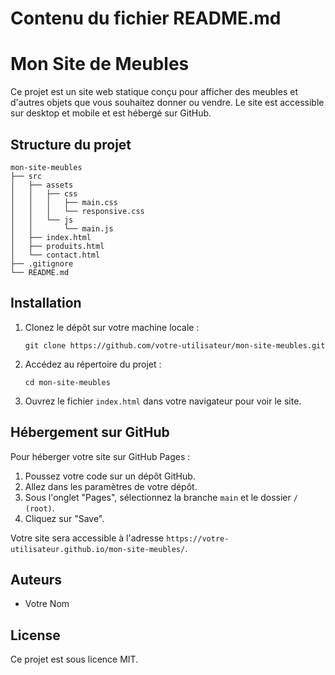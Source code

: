 # Contenu du fichier README.md

# Mon Site de Meubles

Ce projet est un site web statique conçu pour afficher des meubles et d'autres objets que vous souhaitez donner ou vendre. Le site est accessible sur desktop et mobile et est hébergé sur GitHub.

## Structure du projet

```
mon-site-meubles
├── src
│   ├── assets
│   │   ├── css
│   │   │   ├── main.css
│   │   │   └── responsive.css
│   │   └── js
│   │       └── main.js
│   ├── index.html
│   ├── produits.html
│   └── contact.html
├── .gitignore
└── README.md
```

## Installation

1. Clonez le dépôt sur votre machine locale :
   ```
   git clone https://github.com/votre-utilisateur/mon-site-meubles.git
   ```

2. Accédez au répertoire du projet :
   ```
   cd mon-site-meubles
   ```

3. Ouvrez le fichier `index.html` dans votre navigateur pour voir le site.

## Hébergement sur GitHub

Pour héberger votre site sur GitHub Pages :

1. Poussez votre code sur un dépôt GitHub.
2. Allez dans les paramètres de votre dépôt.
3. Sous l'onglet "Pages", sélectionnez la branche `main` et le dossier `/ (root)`.
4. Cliquez sur "Save".

Votre site sera accessible à l'adresse `https://votre-utilisateur.github.io/mon-site-meubles/`.

## Auteurs

- Votre Nom

## License

Ce projet est sous licence MIT.